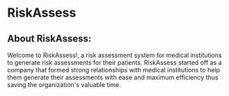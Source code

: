 # RiskAssess
## About RiskAssess:
Welcome to RiskAssess!, a risk assessment system for medical institutions to generate risk assessments for their patients. RiskAssess started off as a company that formed strong relationships with medical institutions to help them generate their assessments with ease and maximum efficiency thus saving the organization's valuable time.
